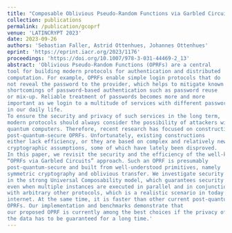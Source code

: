 ```yaml
---
title: "Composable Oblivious Pseudo-Random Functions via Garbled Circuits"
collection: publications
permalink: /publication/gcoprf
venue: 'LATINCRYPT 2023'
date: 2023-09-26
authors: 'Sebastian Faller, Astrid Ottenhues, Johannes Ottenhues'
eprint: 'https://eprint.iacr.org/2023/1176'
proceedings: 'https://doi.org/10.1007/978-3-031-44469-2_13'
abstract: 'Oblivious Pseudo-Random Functions (OPRFs) are a central
tool for building modern protocols for authentication and distributed
computation. For example, OPRFs enable simple login protocols that do
not reveal the password to the provider, which helps to mitigate known
shortcomings of password-based authentication such as password reuse
or mix-up. Reliable treatment of passwords becomes more and more
important as we login to a multitude of services with different passwords
in our daily life.
To ensure the security and privacy of such services in the long term,
modern protocols should always consider the possibility of attackers with
quantum computers. Therefore, recent research has focused on constructing
post-quantum-secure OPRFs. Unfortunately, existing constructions
either lack efficiency, or they are based on complex and relatively new
cryptographic assumptions, some of which have lately been disproved.
In this paper, we revisit the security and the efficiency of the well-known
“OPRFs via Garbled Circuits” approach. Such an OPRF is presumably
post-quantum-secure and built from well-understood primitives, namely
symmetric cryptography and oblivious transfer. We investigate security
in the strong Universal Composability model, which guarantees security
even when multiple instances are executed in parallel and in conjunction
with arbitrary other protocols, which is a realistic scenario in today’s
internet. At the same time, it is faster than other current post-quantumsecure
OPRFs. Our implementation and benchmarks demonstrate that
our proposed OPRF is currently among the best choices if the privacy of
the data has to be guaranteed for a long time.'
---
```


